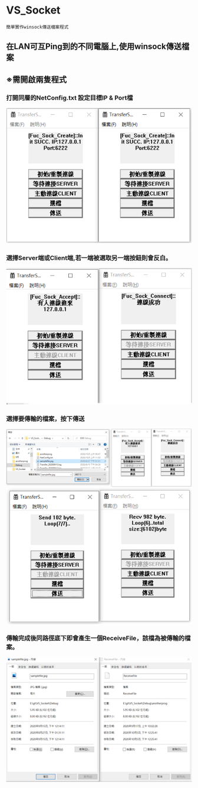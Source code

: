 # VS_Socket
`簡單實作winsock傳送檔案程式`

## 在LAN可互Ping到的不同電腦上,使用winsock傳送檔案
## ※需開啟兩隻程式
### 打開同層的NetConfig.txt 設定目標IP & Port檔
![](/VS_Socket/ReadmePic/pic1.png)
### 選擇Server端或Client端,若一端被選取另一端按鈕則會反白。
![](/VS_Socket/ReadmePic/pic2.png)
### 選擇要傳輸的檔案，按下傳送
![](/VS_Socket/ReadmePic/pic3.png)
![](/VS_Socket/ReadmePic/pic4.png)
### 傳輸完成後同路徑底下即會產生一個ReceiveFile，該檔為被傳輸的檔案。
![](/VS_Socket/ReadmePic/pic5.png)